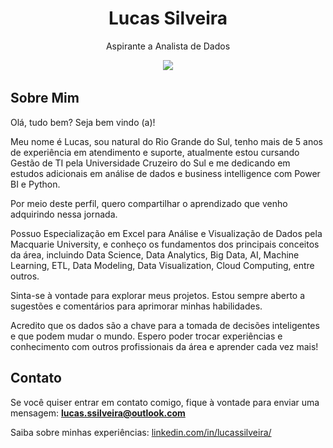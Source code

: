 <!-- Início do cabeçalho -->

<h1 align="center">Lucas Silveira</h1>

<p align="center">Aspirante a Analista de Dados</p>

<p align="center">
  <a href="https://www.linkedin.com/in/lucassilveira/">
    <img src="https://img.shields.io/badge/-LinkedIn-blue?style=flat-square&logo=Linkedin&logoColor=white&link=https://www.linkedin.com/in/lucassilveira/">
  </a>
</p>
<!-- Fim do cabeçalho -->

<!-- Início da seção sobre mim -->
## Sobre Mim

Olá, tudo bem? Seja bem vindo (a)!

Meu nome é Lucas, sou natural do Rio Grande do Sul, tenho mais de 5 anos de experiência em atendimento e suporte, atualmente estou cursando Gestão de TI pela Universidade Cruzeiro do Sul e me dedicando em estudos adicionais em análise de dados e business intelligence com Power BI e Python.

Por meio deste perfil, quero compartilhar o aprendizado que venho adquirindo nessa jornada. 

Possuo Especialização em Excel para Análise e Visualização de Dados pela Macquarie University, e conheço os fundamentos dos principais conceitos da área, incluindo Data Science, Data Analytics, Big Data, AI, Machine Learning, ETL, Data Modeling, Data Visualization, Cloud Computing, entre outros.

Sinta-se à vontade para explorar meus projetos. Estou sempre aberto a sugestões e comentários para aprimorar minhas habilidades.

Acredito que os dados são a chave para a tomada de decisões inteligentes e que podem mudar o mundo. Espero poder trocar experiências e conhecimento com outros profissionais da área e aprender cada vez mais!

<!-- Fim da seção sobre mim -->

<!-- Início da seção de contato -->
## Contato

Se você quiser entrar em contato comigo, fique à vontade para enviar uma mensagem: **lucas.ssilveira@outlook.com**

Saiba sobre minhas experiências: [linkedin.com/in/lucassilveira/](https://www.linkedin.com/in/lucassilveira/)

<!-- Fim da seção de contato -->



<!--
<h1 align="center">Hi 👋, I'm Lucas Silveira</h1>
<h3 align="center">Support Analyst in career transition to Data Analysis and Business Intelligence</h3>

- 🌱 I’m currently learning more about **SQL, Power BI, Python**

- 📫 How to reach me **lucas.ssilveira@outlook.com**

- 📄 Know about my experiences [https://www.linkedin.com/in/lucassilveira/](https://www.linkedin.com/in/lucassilveira/)

<h3 align="left">Connect with me:</h3>
<p align="left">
<a href="https://linkedin.com/in/lucassilveira" target="blank"><img align="center" src="https://raw.githubusercontent.com/rahuldkjain/github-profile-readme-generator/master/src/images/icons/Social/linked-in-alt.svg" alt="lucassilveira" height="30" width="40" /></a>
</p>

<h3 align="left">Languages and Tools:</h3>
<p align="left"> <a href="https://www.mysql.com/" target="_blank" rel="noreferrer"> <img src="https://raw.githubusercontent.com/devicons/devicon/master/icons/mysql/mysql-original-wordmark.svg" alt="mysql" width="40" height="40"/> </a> <a href="https://www.oracle.com/" target="_blank" rel="noreferrer"> <img src="https://raw.githubusercontent.com/devicons/devicon/master/icons/oracle/oracle-original.svg" alt="oracle" width="40" height="40"/> </a> <a href="https://www.postgresql.org" target="_blank" rel="noreferrer"> <img src="https://raw.githubusercontent.com/devicons/devicon/master/icons/postgresql/postgresql-original-wordmark.svg" alt="postgresql" width="40" height="40"/> </a> <a href="https://www.python.org" target="_blank" rel="noreferrer"> <img src="https://raw.githubusercontent.com/devicons/devicon/master/icons/python/python-original.svg" alt="python" width="40" height="40"/> </a> <a href="https://www.sqlite.org/" target="_blank" rel="noreferrer"> <img src="https://www.vectorlogo.zone/logos/sqlite/sqlite-icon.svg" alt="sqlite" width="40" height="40"/> </a> </p>
